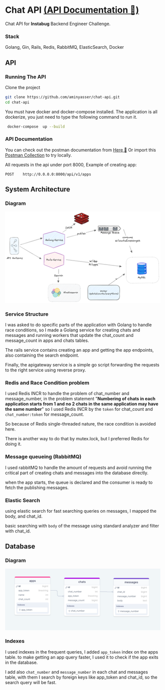 # Chat API [(API Documentation 🚀)](https://documenter.getpostman.com/view/19528493/2s9YkocLjG)
Chat API for **Instabug** Backend Engineer Challenge.
### Stack
Golang, Gin, Rails, Redis, RabbitMQ, ElasticSearch, Docker

## API

### Running The API 

Clone the project

```bash
git clone https://github.com/aminyasser/chat-api.git
cd chat-api
```
You must have docker and docker-compose installed.
The application is all dockerize, you just need to type the following command to run it.

```bash
 docker-compose  up --build 
```

### API Documentation

You can check out the postman documentation from [Here 🚀](https://documenter.getpostman.com/view/19528493/2s9YkocLjG)
Or import this [Postman Collection](https://github.com/aminyasser/chat-api/blob/main/Chat-API.postman_collection.json) to try locally.

All requests in the api under port 8000, Example of creating app:
```http
POST    http://0.0.0.0:8000/api/v1/apps
```

## System Architecture
### Diagram
<img  alt="Database"   src="chat.png" draggable="false" />

### Service Structure 
I was asked to do specific parts of the application with Golang to handle race conditions, so I made a Golang service for creating chats and messages and running workers that update the chat_count and message_count in apps and chats tables.

The rails service contains creating an app and getting the app endpoints, also containing the search endpoint.

Finally, the apigateway service is a simple go script forwarding the requests to the right service using reverse proxy. 

### Redis and Race Condition problem
I used Redis INCR to handle the problem of chat_number and message_number, in the problem statement "**Numbering of chats in
each application starts from 1 and no 2 chats in the same application may have the same number**" so I used Redis INCR by the ``token`` for chat_count and ``chat_number:token`` for message_count.

So because of Redis single-threaded nature, the race condition is avoided here.

There is another way to do that by mutex.lock, but I preferred Redis for doing it. 


### Message queueing (RabbitMQ)
I used rabbitMQ to handle the amount of requests and avoid running the critical part of creating chats and messages into the database directly.

when the app starts, the queue is declared and the consumer is ready to fetch the publishing messages.


### Elastic Search
using elastic search for fast searching queries on messages, I mapped the body, and chat_id.

basic searching with ``body`` of the message using standard analyzer and filter with chat_id.




## Database
### Diagram
<img  alt="Database"   src="db.png" draggable="false" />

### Indexes
I used indexes in the frequent queries, I added ``app_token`` index on the apps table. to make getting an app query faster, I used it to check if the app exits in the database.

I add also ``chat_number`` and ``message_number`` in each chat and messages table, with them I search by foreign keys like app_token and chat_id, so the search query will be fast.




